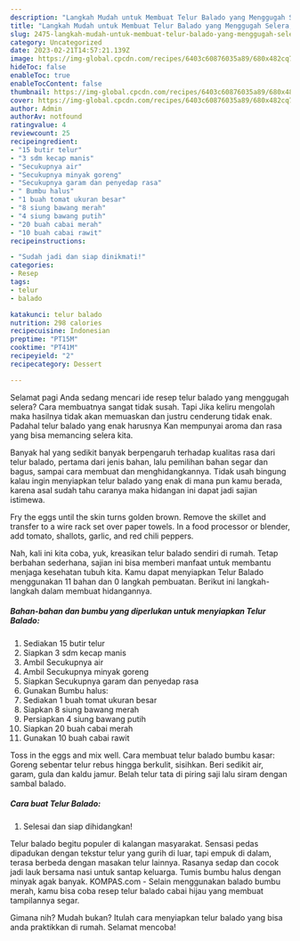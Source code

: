 ```yaml
---
description: "Langkah Mudah untuk Membuat Telur Balado yang Menggugah Selera, Buat Buka Puasa Enak"
title: "Langkah Mudah untuk Membuat Telur Balado yang Menggugah Selera, Buat Buka Puasa Enak"
slug: 2475-langkah-mudah-untuk-membuat-telur-balado-yang-menggugah-selera-buat-buka-puasa-enak
category: Uncategorized
date: 2023-02-21T14:57:21.139Z
image: https://img-global.cpcdn.com/recipes/6403c60876035a89/680x482cq70/telur-balado-foto-resep-utama.jpg
hideToc: false
enableToc: true
enableTocContent: false
thumbnail: https://img-global.cpcdn.com/recipes/6403c60876035a89/680x482cq70/telur-balado-foto-resep-utama.jpg
cover: https://img-global.cpcdn.com/recipes/6403c60876035a89/680x482cq70/telur-balado-foto-resep-utama.jpg
author: Admin
authorAv: notfound
ratingvalue: 4
reviewcount: 25
recipeingredient:
- "15 butir telur"
- "3 sdm kecap manis"
- "Secukupnya air"
- "Secukupnya minyak goreng"
- "Secukupnya garam dan penyedap rasa"
- " Bumbu halus"
- "1 buah tomat ukuran besar"
- "8 siung bawang merah"
- "4 siung bawang putih"
- "20 buah cabai merah"
- "10 buah cabai rawit"
recipeinstructions:

- "Sudah jadi dan siap dinikmati!"
categories:
- Resep
tags:
- telur
- balado

katakunci: telur balado 
nutrition: 298 calories
recipecuisine: Indonesian
preptime: "PT15M"
cooktime: "PT41M"
recipeyield: "2"
recipecategory: Dessert

---
```



Selamat pagi Anda sedang mencari ide resep telur balado yang menggugah selera? Cara membuatnya sangat tidak susah. Tapi Jika keliru mengolah maka hasilnya tidak akan memuaskan dan justru cenderung tidak enak. Padahal telur balado yang enak harusnya Kan mempunyai aroma dan rasa yang bisa memancing selera kita.


Banyak hal yang sedikit banyak berpengaruh terhadap kualitas rasa dari telur balado, pertama dari jenis bahan, lalu pemilihan bahan segar dan bagus, sampai cara membuat dan menghidangkannya. Tidak usah bingung kalau ingin menyiapkan telur balado yang enak di mana pun kamu berada, karena asal sudah tahu caranya maka hidangan ini dapat jadi sajian istimewa.

Fry the eggs until the skin turns golden brown. Remove the skillet and transfer to a wire rack set over paper towels. In a food processor or blender, add tomato, shallots, garlic, and red chili peppers.


Nah, kali ini kita coba, yuk, kreasikan telur balado sendiri di rumah. Tetap berbahan sederhana, sajian ini bisa memberi manfaat untuk membantu menjaga kesehatan tubuh kita. Kamu dapat menyiapkan Telur Balado menggunakan 11 bahan dan 0 langkah pembuatan. Berikut ini langkah-langkah dalam membuat hidangannya.

<!--inarticleads1-->

##### Bahan-bahan dan bumbu yang diperlukan untuk menyiapkan Telur Balado:

1. Sediakan 15 butir telur
1. Siapkan 3 sdm kecap manis
1. Ambil Secukupnya air
1. Ambil Secukupnya minyak goreng
1. Siapkan Secukupnya garam dan penyedap rasa
1. Gunakan  Bumbu halus:
1. Sediakan 1 buah tomat ukuran besar
1. Siapkan 8 siung bawang merah
1. Persiapkan 4 siung bawang putih
1. Siapkan 20 buah cabai merah
1. Gunakan 10 buah cabai rawit


Toss in the eggs and mix well. Cara membuat telur balado bumbu kasar: Goreng sebentar telur rebus hingga berkulit, sisihkan. Beri sedikit air, garam, gula dan kaldu jamur. Belah telur tata di piring saji lalu siram dengan sambal balado. 

<!--inarticleads2-->

##### Cara buat Telur Balado:


1. Selesai dan siap dihidangkan!

Telur balado begitu populer di kalangan masyarakat. Sensasi pedas dipadukan dengan tekstur telur yang gurih di luar, tapi empuk di dalam, terasa berbeda dengan masakan telur lainnya. Rasanya sedap dan cocok jadi lauk bersama nasi untuk santap keluarga. Tumis bumbu halus dengan minyak agak banyak. KOMPAS.com - Selain menggunakan balado bumbu merah, kamu bisa coba resep telur balado cabai hijau yang membuat tampilannya segar. 

Gimana nih? Mudah bukan? Itulah cara menyiapkan telur balado yang bisa anda praktikkan di rumah. Selamat mencoba!
